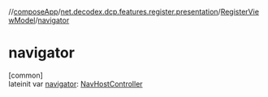 //[composeApp](../../../index.md)/[net.decodex.dcp.features.register.presentation](../index.md)/[RegisterViewModel](index.md)/[navigator](navigator.md)

# navigator

[common]\
lateinit var [navigator](navigator.md): [NavHostController](https://developer.android.com/reference/kotlin/androidx/navigation/NavHostController.html)
